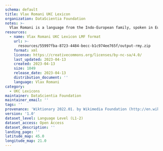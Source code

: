 ```yaml
---
schema: default
title: Vlax Romani UKC Lexicon
organization: DataScientia Foundation
notes: >-
  Vlax Romani is a language from the Indo-European family, spoken in Eurasia. The UKC Lexicon of Vlax Romani is represented as a lexico-semantic network. It consists of words, word senses, synsets, as well as sense-level and synset-level relationships.
resources:
  - name: Vlax Romani UKC Lexicon LMF format
    url: >-
      resources/55997fba-8723-4484-becc-b1c974ee765f/output-rmy.zip
    format: xml
    license: https://creativecommons.org/licenses/by-nc-sa/4.0/
    last_updated: 2023-04-13
    created: 2023-04-13
    size: 1049
    release_date: 2023-04-13
    distribution_document: ''
    language: Vlax Romani
category:
  - UKC Lexicons
maintainer: DataScientia Foundation
maintainer_email: ''
tags: ''
provenance: 'Wiktionary 2022.01. by Wikimedia Foundation (http://en.wiktionary.org); CogNet 2.1 by Khuyagbaatar Batsuren, National University of Mongolia (http://cognet.ukc.disi.unitn.it); Princeton WordNet 2.1 by Princeton University (https://wordnet.princeton.edu)'
version: '1.0'
dataset_level: Language Level (L1-2)
dataset_access: Open Access
dataset_description: ''
landing_page: ''
latitude_map: 45.0
longitude_map: 21.0
---
```

